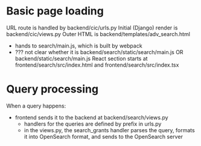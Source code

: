 
Basic page loading
=====================

URL route is handled by backend/cic/urls.py
Initial (Django) render is backend/cic/views.py
Outer HTML is backend/templates/adv_search.html
- hands to search/main.js, which is built by webpack
- ??? not clear whether it is backend/search/static/search/main.js OR backend/static/search/main.js
React section starts at frontend/search/src/index.html and frontend/search/src/index.tsx


Query processing
===================

When a query happens:
- frontend sends it to the backend at backend/search/views.py
  - handlers for the queries are defined by prefix in urls.py
  - in the views.py, the search_grants handler parses the query, formats it into OpenSearch format, and sends to the OpenSearch server

